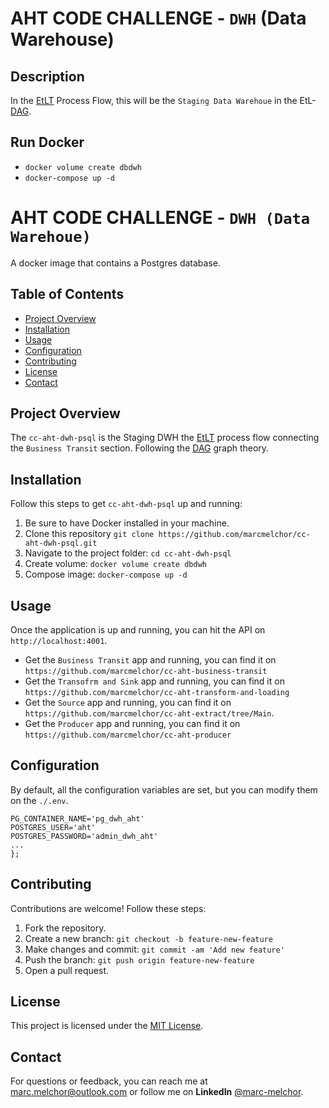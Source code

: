 # AHT CODE CHALLENGE - `DWH` (Data Warehouse)

## Description

In the [EtLT](https://www.integrate.io/blog/what-is-etlt/) Process Flow, this will be the `Staging Data Warehoue` in the EtL-[DAG](https://en.wikipedia.org/wiki/Directed_acyclic_graph).

## Run Docker

- ```docker volume create dbdwh```
- ```docker-compose up -d```





# AHT CODE CHALLENGE - `DWH (Data Warehoue)`

A docker image that contains a Postgres database.


## Table of Contents

- [Project Overview](#project-overview)
- [Installation](#installation)
- [Usage](#usage)
- [Configuration](#configuration)
- [Contributing](#contributing)
- [License](#license)
- [Contact](#contact)


## Project Overview

The `cc-aht-dwh-psql` is the Staging DWH the [EtLT](https://www.integrate.io/blog/what-is-etlt/) process flow connecting the `Business Transit` section.
Following the [DAG](https://en.wikipedia.org/wiki/Directed_acyclic_graph) graph theory.


## Installation

Follow this steps to get `cc-aht-dwh-psql` up and running:

1. Be sure to have Docker installed in your machine.
2. Clone this repository `git clone https://github.com/marcmelchor/cc-aht-dwh-psql.git`
3. Navigate to the project folder: `cd cc-aht-dwh-psql`
4. Create volume: `docker volume create dbdwh`
5. Compose image: `docker-compose up -d`


## Usage

Once the application is up and running, you can hit the API on `http://localhost:4001`.

- Get the `Business Transit` app and running, you can find it on `https://github.com/marcmelchor/cc-aht-business-transit`
- Get the `Transofrm and Sink` app and running, you can find it on `https://github.com/marcmelchor/cc-aht-transform-and-loading`
- Get the `Source` app and running, you can find it on `https://github.com/marcmelchor/cc-aht-extract/tree/Main`.
- Get the `Producer` app and running, you can find it on `https://github.com/marcmelchor/cc-aht-producer`


## Configuration

By default, all the configuration variables are set, but you can modify them on the `./.env`.

```
PG_CONTAINER_NAME='pg_dwh_aht'
POSTGRES_USER='aht'
POSTGRES_PASSWORD='admin_dwh_aht'
...
};

```


## Contributing

Contributions are welcome! Follow these steps:

1. Fork the repository.
2. Create a new branch: `git checkout -b feature-new-feature`
3. Make changes and commit: `git commit -am 'Add new feature'`
4. Push the branch: `git push origin feature-new-feature`
5. Open a pull request.


## License

This project is licensed under the <u>[MIT License](https://opensource.org/license/mit/)</u>.


## Contact

For questions or feedback, you can reach me at <u>marc.melchor@outlook.com</u> or follow me on <b>LinkedIn</b> <u>@marc-melchor</u>. 

